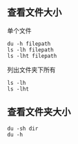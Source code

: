 ## 查看文件大小

单个文件
```language
du -h filepath
ls -lh filepath
ls -lht filepath
```

列出文件夹下所有
```language
ls -lh
ls -lht
```

## 查看文件夹大小

```language
du -sh dir
du -h
```

